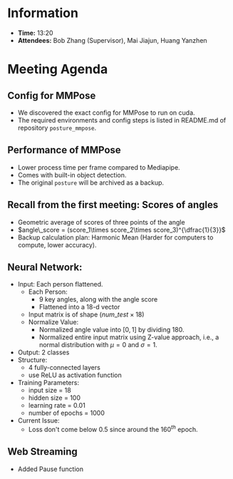 # Information
- **Time:** 13:20
- **Attendees:** Bob Zhang (Supervisor), Mai Jiajun, Huang Yanzhen

# Meeting Agenda
## Config for MMPose
- We discovered the exact config for MMPose to run on cuda.
- The required environments and config steps is listed in README.md of repository `posture_mmpose`.
## Performance of MMPose
- Lower process time per frame compared to Mediapipe.
- Comes with built-in object detection.
- The original `posture` will be archived as a backup.
## Recall from the first meeting: Scores of angles
- Geometric average of scores of three points of the angle
- $angle\_score = (score_1\times score_2\times score_3)^{\dfrac{1}{3}}$
- Backup calculation plan: Harmonic Mean (Harder for computers to compute, lower accuracy).
## Neural Network:
- Input: Each person flattened.
	- Each Person:
		- $9$ key angles, along with the angle score
		- Flattened into a $18$-d vector
	- Input matrix is of shape $(num\_test\times 18)$
	- Normalize Value:
		- Normalized angle value into $[0,1]$ by dividing $180$.
		- Normalized entire input matrix using Z-value approach, i.e., a normal distribution with $\mu=0$ and $\sigma=1$.
- Output: 2 classes
- Structure:
	- 4 fully-connected layers
	- use ReLU as activation function
- Training Parameters:
	- input size = $18$
	- hidden size = $100$
	- learning rate = $0.01$
	- number of epochs = $1000$
- Current Issue:
	- Loss don't come below $0.5$ since around the $160^{th}$ epoch.
## Web Streaming
- Added Pause function